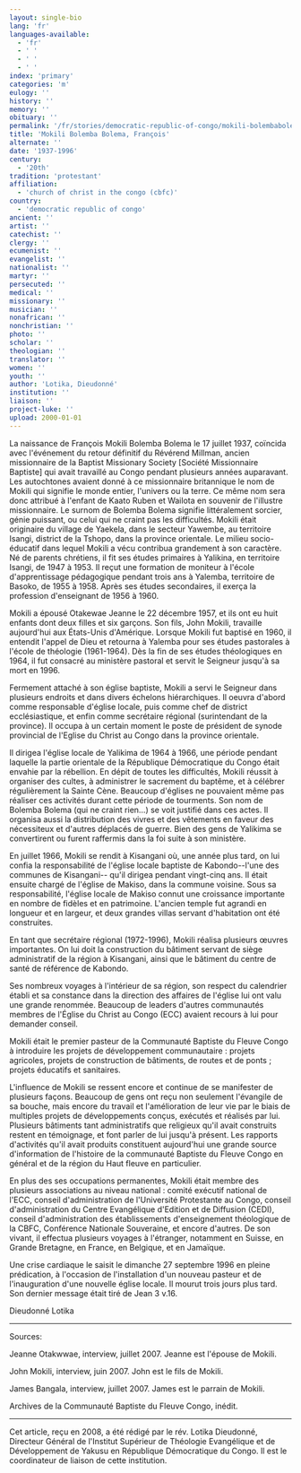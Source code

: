 ```yaml
---
layout: single-bio
lang: 'fr'
languages-available:
  - 'fr'
  - ' '
  - ' '
  - ' '
index: 'primary'
categories: 'm'
eulogy: ''
history: ''
memory: ''
obituary: ''
permalink: '/fr/stories/democratic-republic-of-congo/mokili-bolembabolema/'
title: 'Mokili Bolemba Bolema, François'
alternate: ''
date: '1937-1996'
century:
  - '20th'
tradition: 'protestant'
affiliation:
  - 'church of christ in the congo (cbfc)'
country:
  - 'democratic republic of congo'
ancient: ''
artist: ''
catechist: ''
clergy: ''
ecumenist: ''
evangelist: ''
nationalist: ''
martyr: ''
persecuted: ''
medical: ''
missionary: ''
musician: ''
nonafrican: ''
nonchristian: ''
photo: ''
scholar: ''
theologian: ''
translator: ''
women: ''
youth: ''
author: 'Lotika, Dieudonné'
institution: ''
liaison: ''
project-luke: ''
upload: 2000-01-01
---
```



La naissance de François Mokili Bolemba Bolema le 17 juillet 1937, coïncida avec l'événement du retour définitif du Révérend Millman, ancien missionnaire de la Baptist Missionary Society [Société Missionnaire Baptiste] qui avait travaillé au Congo pendant plusieurs années auparavant. Les autochtones avaient donné à ce missionnaire britannique le nom de Mokili qui signifie le monde entier, l'univers ou la terre. Ce même nom sera donc attribué à l'enfant de Kaato Ruben et Wailota en souvenir de l'illustre missionnaire. Le surnom de Bolemba Bolema signifie littéralement sorcier, génie puissant, ou celui qui ne craint pas les difficultés. Mokili était originaire du village de Yaekela, dans le secteur Yawembe, au territoire Isangi, district de la Tshopo, dans la province orientale. Le milieu socio-éducatif dans lequel Mokili a vécu contribua grandement à son caractère. Né de parents chrétiens, il fit ses études primaires à Yalikina, en territoire Isangi, de 1947 à 1953. Il reçut une formation de moniteur à l'école d'apprentissage pédagogique pendant trois ans à Yalemba, territoire de Basoko, de 1955 à 1958. Après ses études secondaires, il exerça la profession d'enseignant de 1956 à 1960.

Mokili a épousé Otakewae Jeanne le 22 décembre 1957, et ils ont eu huit enfants dont deux filles et six garçons. Son fils, John Mokili, travaille aujourd'hui aux États-Unis d'Amérique. Lorsque Mokili fut baptisé en 1960, il entendit l'appel de Dieu et retourna à Yalemba pour ses études pastorales à l'école de théologie (1961-1964). Dès la fin de ses études théologiques en 1964, il fut consacré au ministère pastoral et servit le Seigneur jusqu'à sa mort en 1996.

Fermement attaché à son église baptiste, Mokili a servi le Seigneur dans plusieurs endroits et dans divers échelons hiérarchiques. Il oeuvra d'abord comme responsable d'église locale, puis comme chef de district ecclésiastique, et enfin comme secrétaire régional (surintendant de la province). Il occupa à un certain moment le poste de président de synode provincial de l'Eglise du Christ au Congo dans la province orientale.

Il dirigea l'église locale de Yalikima de 1964 à 1966, une période pendant laquelle la partie orientale de la République Démocratique du Congo était envahie par la rébellion. En dépit de toutes les difficultés, Mokili réussit à organiser des cultes, à administrer le sacrement du baptême, et à célébrer régulièrement la Sainte Cène. Beaucoup d'églises ne pouvaient même pas réaliser ces activités durant cette période de tourments. Son nom de Bolemba Bolema (qui ne craint rien…) se voit justifié dans ces actes. Il organisa aussi la distribution des vivres et des vêtements en faveur des nécessiteux et d'autres déplacés de guerre. Bien des gens de Yalikima se convertirent ou furent raffermis dans la foi suite à son ministère.

En juillet 1966, Mokili se rendit à Kisangani où, une année plus tard, on lui confia la responsabilité de l'église locale baptiste de Kabondo--l'une des communes de Kisangani-- qu'il dirigea pendant vingt-cinq ans. Il était ensuite chargé de l'église de Makiso, dans la commune voisine. Sous sa responsabilité, l'église locale de Makiso connut une croissance importante en nombre de fidèles et en patrimoine. L'ancien temple fut agrandi en longueur et en largeur, et deux grandes villas servant d'habitation ont été construites.

En tant que secrétaire régional (1972-1996), Mokili réalisa plusieurs œuvres importantes. On lui doit la construction du bâtiment servant de siège administratif de la région à Kisangani, ainsi que le bâtiment du centre de santé de référence de Kabondo.

Ses nombreux voyages à l'intérieur de sa région, son respect du calendrier établi et sa constance dans la direction des affaires de l'église lui ont valu une grande renommée. Beaucoup de leaders d'autres communautés membres de l'Église du Christ au Congo (ECC) avaient recours à lui pour demander conseil.

Mokili était le premier pasteur de la Communauté Baptiste du Fleuve Congo à introduire les projets de développement communautaire : projets agricoles, projets de construction de bâtiments, de routes et de ponts ; projets éducatifs et sanitaires.

L'influence de Mokili se ressent encore et continue de se manifester de plusieurs façons. Beaucoup de gens ont reçu non seulement l'évangile de sa bouche, mais encore du travail et l'amélioration de leur vie par le biais de multiples projets de développements conçus, exécutés et réalisés par lui. Plusieurs bâtiments tant administratifs que religieux qu'il avait construits restent en témoignage, et font parler de lui jusqu'à présent. Les rapports d'activités qu'il avait produits constituent aujourd'hui une grande source d'information de l'histoire de la communauté Baptiste du Fleuve Congo en général et de la région du Haut fleuve en particulier.

En plus des ses occupations permanentes, Mokili était membre des plusieurs associations au niveau national : comité exécutif national de l'ECC, conseil d'administration de l'Université Protestante au Congo, conseil d'administration du Centre Evangélique d'Edition et de Diffusion (CEDI), conseil d'administration des établissements d'enseignement théologique de la CBFC, Conférence Nationale Souveraine, et encore d'autres. De son vivant, il effectua plusieurs voyages à l'étranger, notamment en Suisse, en Grande Bretagne, en France, en Belgique, et en Jamaïque.

Une crise cardiaque le saisit le dimanche 27 septembre 1996 en pleine prédication, à l'occasion de l'installation d'un nouveau pasteur et de l'inauguration d'une nouvelle église locale. Il mourut trois jours plus tard. Son dernier message était tiré de Jean 3 v.16.

Dieudonné Lotika

---

Sources:

Jeanne Otakwwae, interview, juillet 2007. Jeanne est l'épouse de Mokili.

John Mokili, interview, juin 2007. John est le fils de Mokili.

James Bangala, interview, juillet 2007. James est le parrain de Mokili.

Archives de la Communauté Baptiste du Fleuve Congo, inédit.

---

Cet article, reçu en 2008, a été rédigé par le rév. Lotika Dieudonné, Directeur Général de l'Institut Supérieur de Théologie Evangélique et de Développement de Yakusu en République Démocratique du Congo. Il est le coordinateur de liaison de cette institution.
